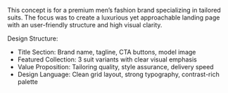This concept is for a premium men’s fashion brand specializing in tailored suits. The focus was to create a luxurious yet approachable landing page with an user-friendly structure and high visual clarity.

Design Structure:
- Title Section: Brand name, tagline, CTA buttons, model image
- Featured Collection: 3 suit variants with clear visual emphasis
- Value Proposition: Tailoring quality, style assurance, delivery speed
- Design Language: Clean grid layout, strong typography, contrast-rich palette
